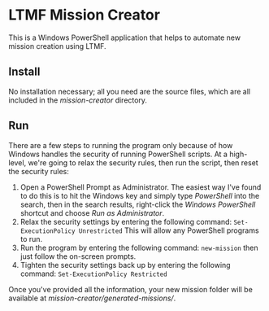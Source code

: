 # LTMF Mission Creator #
This is a Windows PowerShell application that helps to automate new mission
creation using LTMF.

## Install ##
No installation necessary; all you need are the source files, which are all
included in the *mission-creator* directory.

## Run ##
There are a few steps to running the program only because of how Windows
handles the security of running PowerShell scripts. At a high-level, we're
going to relax the security rules, then run the script, then reset the
security rules:

1. Open a PowerShell Prompt as Administrator. The easiest way I've found to
do this is to hit the Windows key and simply type *PowerShell* into the search,
then in the search results, right-click the *Windows PowerShell* shortcut and
choose *Run as Administrator*.
1. Relax the security settings by entering the following command:
`Set-ExecutionPolicy Unrestricted`
This will allow any PowerShell programs to run.
1. Run the program by entering the following command:
`new-mission`
then just follow the on-screen prompts.
1. Tighten the security settings back up by entering the following command:
`Set-ExecutionPolicy Restricted`

Once you've provided all the information, your new mission folder will be
available at *mission-creator/generated-missions/*.